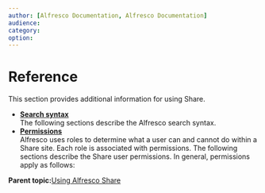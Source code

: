 ```yaml
---
author: [Alfresco Documentation, Alfresco Documentation]
audience: 
category: 
option: 
---
```


# Reference

This section provides additional information for using Share.

-   **[Search syntax](../concepts/rm-searchsyntax-intro.md)**  
The following sections describe the Alfresco search syntax.
-   **[Permissions](../references/permissions_share.md)**  
Alfresco uses roles to determine what a user can and cannot do within a Share site. Each role is associated with permissions. The following sections describe the Share user permissions. In general, permissions apply as follows:

**Parent topic:**[Using Alfresco Share](../topics/sh-uh-welcome.md)

